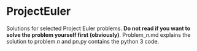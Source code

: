 # ProjectEuler
Solutions for selected Project Euler problems. **Do not read if you want to solve the problem yourself first (obviously)**. Problem_*n*.md explains the solution to problem *n* and p*n*.py contains the python 3 code.
